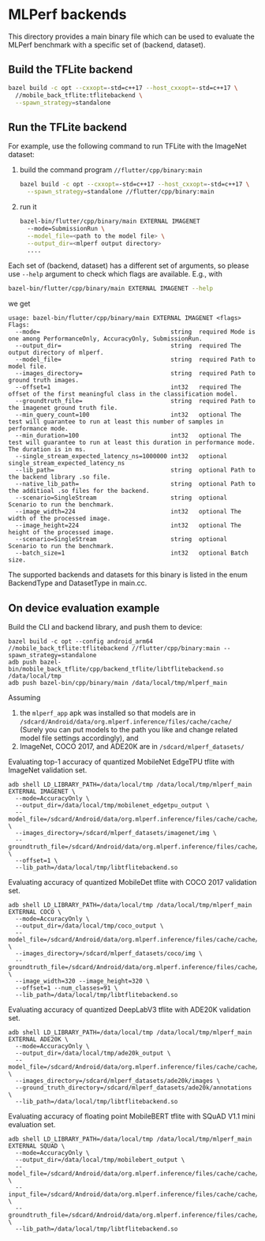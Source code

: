 # MLPerf backends

This directory provides a main binary file which can be used to evaluate the
MLPerf benchmark with a specific set of (backend, dataset).

## Build the TFLite backend

```bash
bazel build -c opt --cxxopt=-std=c++17 --host_cxxopt=-std=c++17 \
  //mobile_back_tflite:tflitebackend \
  --spawn_strategy=standalone
```

## Run the TFLite backend

For example, use the following command to run TFLite with the ImageNet dataset:

1. build the command program `//flutter/cpp/binary:main`

   ```bash
   bazel build -c opt --cxxopt=-std=c++17 --host_cxxopt=-std=c++17 \
     --spawn_strategy=standalone //flutter/cpp/binary:main
   ```

2. run it

   ```bash
   bazel-bin/flutter/cpp/binary/main EXTERNAL IMAGENET
     --mode=SubmissionRun \
     --model_file=<path to the model file> \
     --output_dir=<mlperf output directory>
     ....
   ```

Each set of (backend, dataset) has a different set of arguments, so please use
`--help` argument to check which flags are available. E.g., with

```bash
bazel-bin/flutter/cpp/binary/main EXTERNAL IMAGENET --help
```

we get

```shell
usage: bazel-bin/flutter/cpp/binary/main EXTERNAL IMAGENET <flags>
Flags:
  --mode=                                     string  required Mode is one among PerformanceOnly, AccuracyOnly, SubmissionRun.
  --output_dir=                               string  required The output directory of mlperf.
  --model_file=                               string  required Path to model file.
  --images_directory=                         string  required Path to ground truth images.
  --offset=1                                  int32   required The offset of the first meaningful class in the classification model.
  --groundtruth_file=                         string  required Path to the imagenet ground truth file.
  --min_query_count=100                       int32   optional The test will guarantee to run at least this number of samples in performance mode.
  --min_duration=100                          int32   optional The test will guarantee to run at least this duration in performance mode. The duration is in ms.
  --single_stream_expected_latency_ns=1000000 int32   optional single_stream_expected_latency_ns
  --lib_path=                                 string  optional Path to the backend library .so file.
  --native_lib_path=                          string  optional Path to the additioal .so files for the backend.
  --scenario=SingleStream                     string  optional Scenario to run the benchmark.
  --image_width=224                           int32   optional The width of the processed image.
  --image_height=224                          int32   optional The height of the processed image.
  --scenario=SingleStream                     string  optional Scenario to run the benchmark.
  --batch_size=1                              int32   optional Batch size.

```

The supported backends and datasets for this binary is listed in the enum
BackendType and DatasetType in main.cc.

## On device evaluation example

Build the CLI and backend library, and push them to device:

```shell
bazel build -c opt --config android_arm64 //mobile_back_tflite:tflitebackend //flutter/cpp/binary:main --spawn_strategy=standalone
adb push bazel-bin/mobile_back_tflite/cpp/backend_tflite/libtflitebackend.so /data/local/tmp
adb push bazel-bin/cpp/binary/main /data/local/tmp/mlperf_main
```

Assuming

1. the `mlperf_app` apk was installed so that models are in
   `/sdcard/Android/data/org.mlperf.inference/files/cache/cache/`
   (Surely you can put models to the path you like and change related model
   file settings accordingly), and
2. ImageNet, COCO 2017, and ADE20K are in `/sdcard/mlperf_datasets/`

Evaluating top-1 accuracy of quantized MobileNet EdgeTPU tflite with ImageNet
validation set.

```shell
adb shell LD_LIBRARY_PATH=/data/local/tmp /data/local/tmp/mlperf_main EXTERNAL IMAGENET \
  --mode=AccuracyOnly \
  --output_dir=/data/local/tmp/mobilenet_edgetpu_output \
  --model_file=/sdcard/Android/data/org.mlperf.inference/files/cache/cache/mobilenet_edgetpu_224_1.0_uint8.tflite \
  --images_directory=/sdcard/mlperf_datasets/imagenet/img \
  --groundtruth_file=/sdcard/Android/data/org.mlperf.inference/files/cache/cache/imagenet_val_full.txt \
  --offset=1 \
  --lib_path=/data/local/tmp/libtflitebackend.so
```

Evaluating accuracy of quantized MobileDet tflite with COCO 2017 validation set.

```shell
adb shell LD_LIBRARY_PATH=/data/local/tmp /data/local/tmp/mlperf_main EXTERNAL COCO \
  --mode=AccuracyOnly \
  --output_dir=/data/local/tmp/coco_output \
  --model_file=/sdcard/Android/data/org.mlperf.inference/files/cache/cache/mobiledet_qat.tflite \
  --images_directory=/sdcard/mlperf_datasets/coco/img \
  --groundtruth_file=/sdcard/Android/data/org.mlperf.inference/files/cache/cache/coco_val_full.pbtxt \
  --image_width=320 --image_height=320 \
  --offset=1 --num_classes=91 \
  --lib_path=/data/local/tmp/libtflitebackend.so
```

Evaluating accuracy of quantized DeepLabV3 tflite with ADE20K validation set.

```shell
adb shell LD_LIBRARY_PATH=/data/local/tmp /data/local/tmp/mlperf_main EXTERNAL ADE20K \
  --mode=AccuracyOnly \
  --output_dir=/data/local/tmp/ade20k_output \
  --model_file=/sdcard/Android/data/org.mlperf.inference/files/cache/cache/deeplabv3_mnv2_ade20k_uint8.tflite \
  --images_directory=/sdcard/mlperf_datasets/ade20k/images \
  --ground_truth_directory=/sdcard/mlperf_datasets/ade20k/annotations \
  --lib_path=/data/local/tmp/libtflitebackend.so
```

Evaluating accuracy of floating point MobileBERT tflite with SQuAD V1.1 mini
evaluation set.

```shell
adb shell LD_LIBRARY_PATH=/data/local/tmp /data/local/tmp/mlperf_main EXTERNAL SQUAD \
  --mode=AccuracyOnly \
  --output_dir=/data/local/tmp/mobilebert_output \
  --model_file=/sdcard/Android/data/org.mlperf.inference/files/cache/cache/mobilebert_float_384_gpu.tflite \
  --input_file=/sdcard/Android/data/org.mlperf.inference/files/cache/cache/squad_eval_mini.tfrecord \
  --groundtruth_file=/sdcard/Android/data/org.mlperf.inference/files/cache/cache/squad_groundtruth.tfrecord \
  --lib_path=/data/local/tmp/libtflitebackend.so
```
